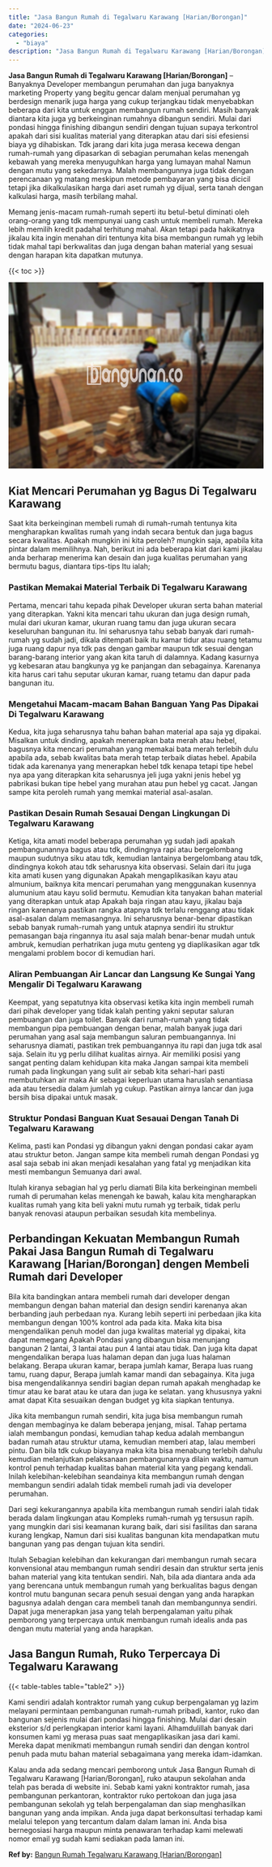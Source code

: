 ```yaml
---
title: "Jasa Bangun Rumah di Tegalwaru Karawang [Harian/Borongan]"
date: "2024-06-23"
categories: 
  - "biaya"
description: "Jasa Bangun Rumah di Tegalwaru Karawang [Harian/Borongan]. Kalau anda ada sedang mencari pemborong untuk Jasa Bangun Rumah di Tegalwaru Karawang [Harian/Bor..."
---
```


**Jasa Bangun Rumah di Tegalwaru Karawang \[Harian/Borongan\]** – Banyaknya Developer membangun perumahan dan juga banyaknya marketing Property yang begitu gencar dalam menjual perumahan yg berdesign menarik juga harga yang cukup terjangkau tidak menyebabkan beberapa dari kita untuk enggan membangun rumah sendiri. Masih banyak diantara kita juga yg berkeinginan rumahnya dibangun sendiri. Mulai dari pondasi hingga finishing dibangun sendiri dengan tujuan supaya terkontrol apakah dari sisi kualitas material yang diterapkan atau dari sisi efesiensi biaya yg dihabiskan. Tdk jarang dari kita juga merasa kecewa dengan rumah-rumah yang dipasarkan di sebagian perumahan kelas menengah kebawah yang mereka menyuguhkan harga yang lumayan mahal Namun dengan mutu yang sekedarnya. Malah membangunnya juga tidak dengan perencanaan yg matang meskipun metode pembayaran yang bisa dicicil tetapi jika dikalkulasikan harga dari aset rumah yg dijual, serta tanah dengan kalkulasi harga, masih terbilang mahal.

Memang jenis-macam rumah-rumah seperti itu betul-betul diminati oleh orang-orang yang tdk mempunyai uang cash untuk membeli rumah. Mereka lebih memilih kredit padahal terhitung mahal. Akan tetapi pada hakikatnya jikalau kita ingin menahan diri tentunya kita bisa membangun rumah yg lebih tidak mahal tapi berkwalitas dan juga dengan bahan material yang sesuai dengan harapan kita dapatkan mutunya.

{{< toc >}}

![Jasa Bangun Rumah di Tegalwaru Karawang [Harian/Borongan]](/images/borong-bangunan-15.png)

## Kiat Mencari Perumahan yg Bagus Di Tegalwaru Karawang

Saat kita berkeinginan membeli rumah di rumah-rumah tentunya kita mengharapkan kwalitas rumah yang indah secara bentuk dan juga bagus secara kwalitas. Apakah mungkin ini kita peroleh? mungkin saja, apabila kita pintar dalam memilihnya. Nah, berikut ini ada beberapa kiat dari kami jikalau anda berharap menerima kan desain dan juga kualitas perumahan yang bermutu bagus, diantara tips-tips Itu ialah;

### Pastikan Memakai Material Terbaik Di Tegalwaru Karawang

Pertama, mencari tahu kepada pihak Developer ukuran serta bahan material yang diterapkan. Yakni kita mencari tahu ukuran dan juga design rumah, mulai dari ukuran kamar, ukuran ruang tamu dan juga ukuran secara keseluruhan bangunan itu. Ini seharusnya tahu sebab banyak dari rumah-rumah yg sudah jadi, dikala ditempati baik itu kamar tidur atau ruang tetamu juga ruang dapur nya tdk pas dengan gambar maupun tdk sesuai dengan barang-barang interior yang akan kita taruh di dalamnya. Kadang kasurnya yg kebesaran atau bangkunya yg ke panjangan dan sebagainya. Karenanya kita harus cari tahu seputar ukuran kamar, ruang tetamu dan dapur pada bangunan itu.

### Mengetahui Macam-macam Bahan Banguan Yang Pas Dipakai Di Tegalwaru Karawang

Kedua, kita juga seharusnya tahu bahan bahan material apa saja yg dipakai. Misalkan untuk dinding, apakah menerapkan bata merah atau hebel, bagusnya kita mencari perumahan yang memakai bata merah terlebih dulu apabila ada, sebab kwalitas bata merah tetap terbaik diatas hebel. Apabila tidak ada karenanya yang menerapkan hebel tdk kenapa tetapi tipe hebel nya apa yang diterapkan kita seharusnya jeli juga yakni jenis hebel yg pabrikasi bukan tipe hebel yang murahan atau pun hebel yg cacat. Jangan sampe kita peroleh rumah yang memkai material asal-asalan.

### Pastikan Desain Rumah Sesauai Dengan Lingkungan Di Tegalwaru Karawang

Ketiga, kita amati model beberapa perumahan yg sudah jadi apakah pembangunannya bagus atau tdk, dindingnya rapi atau bergelombang maupun sudutnya siku atau tdk, kemudian lantainya bergelombang atau tdk, dindingnya kokoh atau tdk seharusnya kita observasi. Selain dari itu juga kita amati kusen yang digunakan Apakah mengaplikasikan kayu atau almunium, baiknya kita mencari perumahan yang menggunakan kusennya alumunium atau kayu solid bermutu. Kemudian kita tanyakan bahan material yang diterapkan untuk atap Apakah baja ringan atau kayu, jikalau baja ringan karenanya pastikan rangka atapnya tdk terlalu renggang atau tidak asal-asalan dalam memasangnya. Ini seharusnya benar-benar dipastikan sebab banyak rumah-rumah yang untuk atapnya sendiri itu struktur pemasangan baja ringannya itu asal saja malah benar-benar mudah untuk ambruk, kemudian perhatrikan juga mutu genteng yg diaplikasikan agar tdk mengalami problem bocor di kemudian hari.

### Aliran Pembuangan Air Lancar dan Langsung Ke Sungai Yang Mengalir Di Tegalwaru Karawang

Keempat, yang sepatutnya kita observasi ketika kita ingin membeli rumah dari pihak developer yang tidak kalah penting yakni seputar saluran pembuangan dan juga toilet. Banyak dari rumah-rumah yang tidak membangun pipa pembuangan dengan benar, malah banyak juga dari perumahan yang asal saja membangun saluran pembuangannya. Ini seharusnya diamati, pastikan trek pembuangannya itu rapi dan juga tdk asal saja. Selain itu yg perlu dilihat kualitas airnya. Air memiliki posisi yang sangat penting dalam kehidupan kita maka Jangan sampai kita membeli rumah pada lingkungan yang sulit air sebab kita sehari-hari pasti membutuhkan air maka Air sebagai keperluan utama haruslah senantiasa ada atau tersedia dalam jumlah yg cukup. Pastikan airnya lancar dan juga bersih bisa dipakai untuk masak.

### Struktur Pondasi Banguan Kuat Sesauai Dengan Tanah Di Tegalwaru Karawang

Kelima, pasti kan Pondasi yg dibangun yakni dengan pondasi cakar ayam atau struktur beton. Jangan sampe kita membeli rumah dengan Pondasi yg asal saja sebab ini akan menjadi kesalahan yang fatal yg menjadikan kita mesti membangun Semuanya dari awal.

Itulah kiranya sebagian hal yg perlu diamati Bila kita berkeinginan membeli rumah di perumahan kelas menengah ke bawah, kalau kita mengharapkan kualitas rumah yang kita beli yakni mutu rumah yg terbaik, tidak perlu banyak renovasi ataupun perbaikan sesudah kita membelinya.

## Perbandingan Kekuatan Membangun Rumah Pakai Jasa Bangun Rumah di Tegalwaru Karawang \[Harian/Borongan\] dengen Membeli Rumah dari Developer

Bila kita bandingkan antara membeli rumah dari developer dengan membangun dengan bahan material dan design sendiri karenanya akan berbanding jauh perbedaan nya. Kurang lebih seperti ini perbedaan jika kita membangun dengan 100% kontrol ada pada kita. Maka kita bisa mengendalikan penuh model dan juga kwalitas material yg dipakai, kita dapat memegang Apakah Pondasi yang dibangun bisa menunjang bangunan 2 lantai, 3 lantai atau pun 4 lantai atau tidak. Dan juga kita dapat mengendalikan berapa luas halaman depan dan juga luas halaman belakang. Berapa ukuran kamar, berapa jumlah kamar, Berapa luas ruang tamu, ruang dapur, Berapa jumlah kamar mandi dan sebagainya. Kita juga bisa mengendalikannya sendiri bagian depan rumah apakah menghadap ke timur atau ke barat atau ke utara dan juga ke selatan. yang khususnya yakni amat dapat Kita sesuaikan dengan budget yg kita siapkan tentunya.

Jika kita membangun rumah sendiri, kita juga bisa membangun rumah dengan membaginya ke dalam beberapa jenjang, misal. Tahap pertama ialah membangun pondasi, kemudian tahap kedua adalah membangun badan rumah atau struktur utama, kemudian memberi atap, lalau memberi pintu. Dan bila tdk cukup biayanya maka kita bisa menabung terlebih dahulu kemudian melanjutkan pelaksanaan pembangunannya dilain waktu, namun kontrol penuh terhadap kualitas bahan material kita yang pegang kendali. Inilah kelebihan-kelebihan seandainya kita membangun rumah dengan membangun sendiri adalah tidak membeli rumah jadi via developer perumahan.

Dari segi kekurangannya apabila kita membangun rumah sendiri ialah tidak berada dalam lingkungan atau Kompleks rumah-rumah yg tersusun rapih. yang mungkin dari sisi keamanan kurang baik, dari sisi fasilitas dan sarana kurang lengkap, Namun dari sisi kualitas bangunan kita mendapatkan mutu bangunan yang pas dengan tujuan kita sendiri.

Itulah Sebagian kelebihan dan kekurangan dari membangun rumah secara konvensional atau membangun rumah sendiri desain dan struktur serta jenis bahan material yang kita tentukan sendiri. Nah, bila ada diantara anda ada yang berencana untuk membangun rumah yang berkualitas bagus dengan kontrol mutu bangunan secara penuh sesuai dengan yang anda harapkan bagusnya adalah dengan cara membeli tanah dan membangunnya sendiri. Dapat juga menerapkan jasa yang telah berpengalaman yaitu pihak pemborong yang terpercaya untuk membangun rumah idealis anda pas dengan mutu material yang anda harapkan.

## Jasa Bangun Rumah, Ruko Terpercaya Di Tegalwaru Karawang

{{< table-tables table="table2" >}}

Kami sendiri adalah kontraktor rumah yang cukup berpengalaman yg lazim melayani permintaan pembangunan rumah-rumah pribadi, kantor, ruko dan bangunan sejenis mulai dari pondasi hingga finishing. Mulai dari desain eksterior s/d perlengkapan interior kami layani. Alhamdulillah banyak dari konsumen kami yg merasa puas saat mengaplikasikan jasa dari kami. Mereka dapat menikmati membangun rumah sendiri dan dengan kontrol penuh pada mutu bahan material sebagaimana yang mereka idam-idamkan.

Kalau anda ada sedang mencari pemborong untuk Jasa Bangun Rumah di Tegalwaru Karawang \[Harian/Borongan\], ruko ataupun sekolahan anda telah pas berada di website ini. Sebab kami yakni kontraktor rumah, jasa pembangunan perkantoran, kontraktor ruko pertokoan dan juga jasa pembangunan sekolah yg telah berpengalaman dan siap menghasilkan bangunan yang anda impikan. Anda juga dapat berkonsultasi terhadap kami melalui telepon yang tercantum dalam dalam laman ini. Anda bisa bernegosiasi harga maupun minta penawaran terhadap kami melewati nomor email yg sudah kami sediakan pada laman ini.

**Ref by:** [Bangun Rumah Tegalwaru Karawang [Harian/Borongan]](https://id.wikipedia.org/wiki/Bangun)
